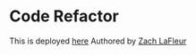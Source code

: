 # Code Refactor


This is deployed [here](https://mrcartree.github.io/hw1-code-refactor/)
Authored by [Zach LaFleur](http://github.com/MrCartree)